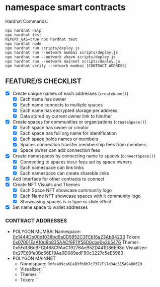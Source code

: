 # namespace smart contracts

Hardhat Commands:

```shell
npx hardhat help
npx hardhat test
REPORT_GAS=true npx hardhat test
npx hardhat node
npx hardhat run scripts/deploy.js
npx hardhat run --network mumbai scripts/deploy.js
npx hardhat run --network zkevm scripts/deploy.js
npx hardhat run --network mainnet scripts/deploy.js
npx hardhat verify --network mumbai [CONTRACT_ADDRESS]
```

## FEATURE/S CHECKLIST

- [x] Create unique names of each addresses (`createName()`)
  - [x] Each name has owner
  - [x] Each name connects to multiple spaces
  - [x] Each name has encrypted storage per address
  - [x] Data stored by current owner link to him/her
- [x] Create spaces for communities or organizations (`createSpace()`)
  - [x] Each space has owner or creator
  - [x] Each space has full org name for identification
  - [x] Each space holds names or members
  - [x] Spaces connection transfer membership fees from members
  - [x] Space owner can add connection fees
- [x] Create namespaces by connecting name to spaces (`connectSpace()`)
  - [x] Connecting to spaces incur fees set by space owners
  - [x] Each namespace can link links
  - [x] Each namespace can create shareble links
- [x] Add Interface for other contracts to connect
- [x] Create NFT Visuals and Themes
  - [x] Each Space NFT showcase community logo
  - [x] Each Name NFT showcase spaces with it community logo
  - [x] Showcasing spaces is in type or slide effect
- [x] Set name.space to wallet addresses

### CONTRACT ADDRESSES

- POLYGON MUMBAI
  Namespace: [0x1444Db00d1038bd9a0D5952C3FEb16a23Ab84233](https://mumbai.polygonscan.com/address/0x1444Db00d1038bd9a0D5952C3FEb16a23Ab84233#code)
  Token: [0x07001EaA10d6b835AACf9E11f56D6cbe0e2b5476](https://mumbai.polygonscan.com/address/0x07001EaA10d6b835AACf9E11f56D6cbe0e2b5476#code)
  Themer: 0x5Fdf3BcBFCbf68C9AaC19276Ae952D441D86E98d
  Visualizer: 0x27E69fe0Bc66E19Aa0D089edF90c3227c5eE5963
- POLYGON MAINNET
  - Namespace: `0xfe409ca6CaB3fbBb7c7372F17d84c3E5A94D06E9`
  - Visualizer: ``
  - Themer: ``
  - Token: ``
